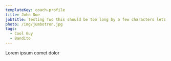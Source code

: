 ```yaml
---
templateKey: coach-profile
title: John Doe
jobTitle: Testing Two this should be too long by a few characters lets test it
photo: /img/jumbotron.jpg
tags:
  - Cool Guy
  - Bandito
---
```

Lorem ipsum comet dolor
